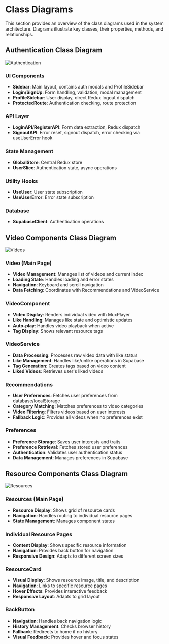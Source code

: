 # Class Diagrams

This section provides an overview of the class diagrams used in the system architecture. Diagrams illustrate key classes, their properties, methods, and relationships.

## Authentication Class Diagram
<img alt="Authentication" src="https://github.com/user-attachments/assets/c09ed77c-7a91-4aa4-9b92-61671c86f56d" />

### **UI Components**
- **Sidebar**: Main layout, contains auth modals and ProfileSidebar
- **Login/SignUp**: Form handling, validation, modal management
- **ProfileSidebar**: User display, direct Redux logout dispatch
- **ProtectedRoute**: Authentication checking, route protection

### **API Layer**
- **LoginAPI/RegisterAPI**: Form data extraction, Redux dispatch
- **SignoutAPI**: Error reset, signout dispatch, error checking via useUserError hook

### **State Management**
- **GlobalStore**: Central Redux store
- **UserSlice**: Authentication state, async operations

### **Utility Hooks**
- **UseUser**: User state subscription
- **UseUserError**: Error state subscription

### **Database**
- **SupabaseClient**: Authentication operations

## Video Components Class Diagram
<img alt="Videos" src="https://github.com/user-attachments/assets/1e095869-86da-484d-a021-1dc5f70b61c0" />

### **Video (Main Page)**
- **Video Management**: Manages list of videos and current index
- **Loading State**: Handles loading and error states
- **Navigation**: Keyboard and scroll navigation
- **Data Fetching**: Coordinates with Recommendations and VideoService

### **VideoComponent**
- **Video Display**: Renders individual video with MuxPlayer
- **Like Handling**: Manages like state and optimistic updates
- **Auto-play**: Handles video playback when active
- **Tag Display**: Shows relevant resource tags

### **VideoService**
- **Data Processing**: Processes raw video data with like status
- **Like Management**: Handles like/unlike operations in Supabase
- **Tag Generation**: Creates tags based on video content
- **Liked Videos**: Retrieves user's liked videos

### **Recommendations**
- **User Preferences**: Fetches user preferences from database/localStorage
- **Category Matching**: Matches preferences to video categories
- **Video Filtering**: Filters videos based on user interests
- **Fallback Logic**: Provides all videos when no preferences exist

### **Preferences**
- **Preference Storage**: Saves user interests and traits
- **Preference Retrieval**: Fetches stored user preferences
- **Authentication**: Validates user authentication status
- **Data Management**: Manages preferences in Supabase


## Resource Components Class Diagram
<img alt="Resources" src="https://github.com/user-attachments/assets/a4d3c37b-5968-49fa-b954-3fb08fa23973" />

### **Resources (Main Page)**
- **Resource Display**: Shows grid of resource cards
- **Navigation**: Handles routing to individual resource pages
- **State Management**: Manages component states

### **Individual Resource Pages**
- **Content Display**: Shows specific resource information
- **Navigation**: Provides back button for navigation
- **Responsive Design**: Adapts to different screen sizes

### **ResourceCard**
- **Visual Display**: Shows resource image, title, and description
- **Navigation**: Links to specific resource pages
- **Hover Effects**: Provides interactive feedback
- **Responsive Layout**: Adapts to grid layout

### **BackButton**
- **Navigation**: Handles back navigation logic
- **History Management**: Checks browser history
- **Fallback**: Redirects to home if no history
- **Visual Feedback**: Provides hover and focus states
